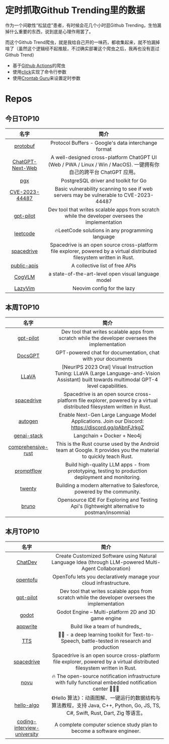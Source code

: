 # 定时抓取Github Trending里的数据

作为一个间歇性“松鼠症”患者，有时候会花几个小时逛Github Trending，生怕漏掉什么重要的东西，说到底是心理作用罢了。

而这个Github Trend爬虫，就是我给自己开的一味药，都收集起来，就不怕漏掉啥了（虽然这个逻辑经不起推敲，不过确实部署这个爬虫之后，我再也没有逛过Github Trend）

* 基于[Github Actions](https://docs.github.com/en/actions)的爬虫
* 使用[click](https://github.com/pallets/click)实现了命令行参数
* 使用[Crontab Guru](https://crontab.guru/)来设置定时参数

# Repos
## 今日TOP10 
<!-- START OF DAILY_TOP10_REPOS -->
| 名字 | 简介 |
| :----: | :----: |
| [protobuf](https://github.com/protocolbuffers/protobuf) | Protocol Buffers - Google's data interchange format |
| [ChatGPT-Next-Web](https://github.com/Yidadaa/ChatGPT-Next-Web) | A well-designed cross-platform ChatGPT UI (Web / PWA / Linux / Win / MacOS). 一键拥有你自己的跨平台 ChatGPT 应用。 |
| [pgx](https://github.com/jackc/pgx) | PostgreSQL driver and toolkit for Go |
| [CVE-2023-44487](https://github.com/bcdannyboy/CVE-2023-44487) | Basic vulnerability scanning to see if web servers may be vulnerable to CVE-2023-44487 |
| [gpt-pilot](https://github.com/Pythagora-io/gpt-pilot) | Dev tool that writes scalable apps from scratch while the developer oversees the implementation |
| [leetcode](https://github.com/doocs/leetcode) | 🔥LeetCode solutions in any programming language | 多种编程语言实现 LeetCode、《剑指 Offer（第 2 版）》、《程序员面试金典（第 6 版）》题解 |
| [spacedrive](https://github.com/spacedriveapp/spacedrive) | Spacedrive is an open source cross-platform file explorer, powered by a virtual distributed filesystem written in Rust. |
| [public-apis](https://github.com/public-apis/public-apis) | A collective list of free APIs |
| [CogVLM](https://github.com/THUDM/CogVLM) | a state-of-the-art-level open visual language model |
| [LazyVim](https://github.com/LazyVim/LazyVim) | Neovim config for the lazy |
<!-- END OF DAILY_TOP10_REPOS -->

## 本周TOP10
<!-- START OF WEEKLY_TOP10_REPOS -->
| 名字 | 简介 |
| :----: | :----: |
| [gpt-pilot](https://github.com/Pythagora-io/gpt-pilot) | Dev tool that writes scalable apps from scratch while the developer oversees the implementation |
| [DocsGPT](https://github.com/arc53/DocsGPT) | GPT-powered chat for documentation, chat with your documents |
| [LLaVA](https://github.com/haotian-liu/LLaVA) | [NeurIPS 2023 Oral] Visual Instruction Tuning: LLaVA (Large Language-and-Vision Assistant) built towards multimodal GPT-4 level capabilities. |
| [spacedrive](https://github.com/spacedriveapp/spacedrive) | Spacedrive is an open source cross-platform file explorer, powered by a virtual distributed filesystem written in Rust. |
| [autogen](https://github.com/microsoft/autogen) | Enable Next-Gen Large Language Model Applications. Join our Discord: https://discord.gg/pAbnFJrkgZ |
| [genai-stack](https://github.com/docker/genai-stack) | Langchain + Docker + Neo4j |
| [comprehensive-rust](https://github.com/google/comprehensive-rust) | This is the Rust course used by the Android team at Google. It provides you the material to quickly teach Rust. |
| [promptflow](https://github.com/microsoft/promptflow) | Build high-quality LLM apps - from prototyping, testing to production deployment and monitoring. |
| [twenty](https://github.com/twentyhq/twenty) | Building a modern alternative to Salesforce, powered by the community. |
| [bruno](https://github.com/usebruno/bruno) | Opensource IDE For Exploring and Testing Api's (lightweight alternative to postman/insomnia) |
<!-- END OF WEEKLY_TOP10_REPOS -->

## 本月TOP10
<!-- START OF MONTHLY_TOP10_REPOS -->
| 名字 | 简介 |
| :----: | :----: |
| [ChatDev](https://github.com/OpenBMB/ChatDev) | Create Customized Software using Natural Language Idea (through LLM-powered Multi-Agent Collaboration) |
| [opentofu](https://github.com/opentofu/opentofu) | OpenTofu lets you declaratively manage your cloud infrastructure. |
| [gpt-pilot](https://github.com/Pythagora-io/gpt-pilot) | Dev tool that writes scalable apps from scratch while the developer oversees the implementation |
| [godot](https://github.com/godotengine/godot) | Godot Engine – Multi-platform 2D and 3D game engine |
| [appwrite](https://github.com/appwrite/appwrite) | Build like a team of hundreds_ |
| [TTS](https://github.com/coqui-ai/TTS) | 🐸💬 - a deep learning toolkit for Text-to-Speech, battle-tested in research and production |
| [spacedrive](https://github.com/spacedriveapp/spacedrive) | Spacedrive is an open source cross-platform file explorer, powered by a virtual distributed filesystem written in Rust. |
| [novu](https://github.com/novuhq/novu) | 🔥 The open-source notification infrastructure with fully functional embedded notification center 🚀🚀🚀 |
| [hello-algo](https://github.com/krahets/hello-algo) | 《Hello 算法》：动画图解、一键运行的数据结构与算法教程，支持 Java, C++, Python, Go, JS, TS, C#, Swift, Rust, Dart, Zig 等语言。 |
| [coding-interview-university](https://github.com/jwasham/coding-interview-university) | A complete computer science study plan to become a software engineer. |
<!-- END OF MONTHLY_TOP10_REPOS -->
